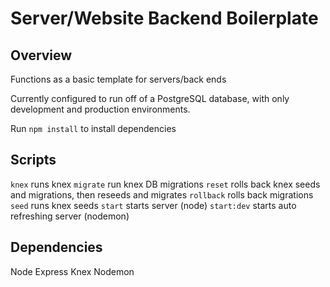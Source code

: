 # Server/Website Backend Boilerplate

## Overview
Functions as a basic template for servers/back ends

Currently configured to run off of a PostgreSQL database, with only development and production environments.

Run `npm install` to install dependencies

## Scripts
`knex` runs knex
`migrate` run knex DB migrations
`reset` rolls back knex seeds and migrations, then reseeds and migrates
`rollback` rolls back migrations
`seed` runs knex seeds
`start` starts server (node)
`start:dev` starts auto refreshing server (nodemon)

## Dependencies
Node
Express
Knex
Nodemon